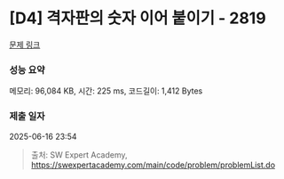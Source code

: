 # [D4] 격자판의 숫자 이어 붙이기 - 2819 

[문제 링크](https://swexpertacademy.com/main/code/problem/problemDetail.do?contestProbId=AV7I5fgqEogDFAXB) 

### 성능 요약

메모리: 96,084 KB, 시간: 225 ms, 코드길이: 1,412 Bytes

### 제출 일자

2025-06-16 23:54



> 출처: SW Expert Academy, https://swexpertacademy.com/main/code/problem/problemList.do